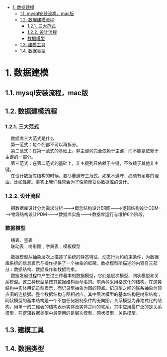 
<!-- TOC -->

- [1. 数据建模](#1-数据建模)
    - [1.1. mysql安装流程，mac版](#11-mysql安装流程mac版)
    - [1.2. 数据建模流程](#12-数据建模流程)
        - [1.2.1. 三大范式](#121-三大范式)
        - [1.2.2. 设计流程](#122-设计流程)
        - [数据模型](#数据模型)
    - [1.3. 建模工具](#13-建模工具)
    - [1.4. 数据类型](#14-数据类型)

<!-- /TOC -->


# 1. 数据建模  

<!-- 
按业务将表分成三类：配置表，流水表和状态表
https://www.cnblogs.com/heyang78/p/12316613.html
-->

## 1.1. mysql安装流程，mac版
<!-- 
https://blog.csdn.net/bahaidong/article/details/80475684
-->


## 1.2. 数据建模流程
<!-- 
如何进行数据库设计？
https://mp.weixin.qq.com/s/YgKknhoqcUnXOjMs6YGvHg
14 个实用的数据库设计技巧，一次性教给你！ 
https://mp.weixin.qq.com/s/3HYOXJZzsQd_AXwB-uLYFw
-->

### 1.2.1. 三大范式
<!-- 

http://kimi.it/418.html
-->

&emsp; 数据库三大范式是什么  
&emsp; 第一范式：每个列都不可以再拆分。  
&emsp; 第二范式：在第一范式的基础上，非主键列完全依赖于主键，而不能是依赖于主键的一部分。  
&emsp; 第三范式：在第二范式的基础上，非主键列只依赖于主键，不依赖于其他非主键。  
&emsp; 在设计数据库结构的时候，要尽量遵守三范式，如果不遵守，必须有足够的理由。比如性能。事实上我们经常会为了性能而妥协数据库的设计。  


### 1.2.2. 设计流程  
&emsp; 把数据库设计分为需求分析--->概念结构设计ER图--->逻辑结构设计CDM--->物理结构设计PDM--->数据库实施--->数据库运行与维护6个阶段。  


### 数据模型  
&emsp; 横表、竖表  
&emsp; 联动表﹑树形图﹑字典表﹑模板模型  

&emsp; 数据模型从抽象层次上描述了系统的静态特征、动态行为和约束条件，为数据库系统的信息表示与操作提供了一个抽象的框架。数据模型所描述的内容有三部分：数据结构、数据操作和数据约束。   
&emsp; 数据发展过程中产生过三种基本的数据模型，它们是层次模型、网状模型和关系模型。这三种模型是按其数据结构而命名的。前两种采用格式化的结构。在这类结构中实体用记录型表示，而记录型抽象为图的顶点。记录型之间的联系抽象为顶点间的连接弧。整个数据结构与图相对应。其中层次模型的基本结构是树形结构；网状模型的基本结构是一个不加任何限制条件的无向图。关系模型为非格式化的结构，用单一的二维表的结构表示实体及实体之间的联系。其中应用最广泛的是关系模型，在逻辑数据类型中最常用的是层次模型、网状模型、关系模型。  

## 1.3. 建模工具  
<!-- 
MySQL 数据库常用建模工具
https://mp.weixin.qq.com/s/4qsj9CCPrPggXcB0nLE7Lw
https://mp.weixin.qq.com/s/9j2xUahddSayS6hjkBbF4g

DBeaver数据库客户端
https://mp.weixin.qq.com/s/ZQkEhDiv9R49FdAedOVABg
-->


## 1.4. 数据类型
<!-- 
MySQL中的数据类型和schema优化 
https://mp.weixin.qq.com/s/wSwXvsMykZYZhROOXOON2w
选择合适的数据类型
https://mp.weixin.qq.com/s/IsZjLI7QAB6t7H7NyGscGg
-->
